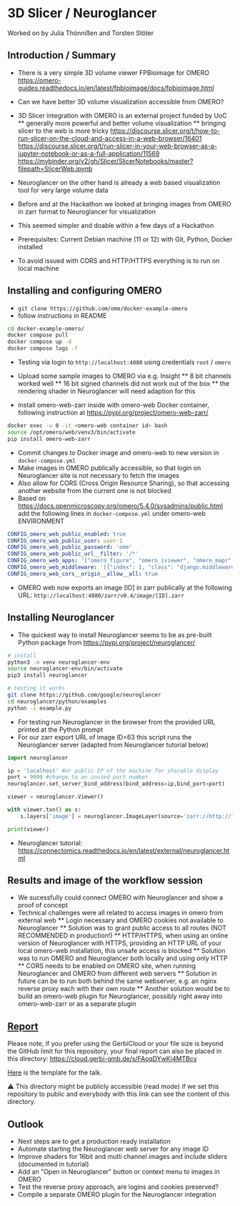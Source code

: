 # 3D Slicer / Neuroglancer

Worked on by Julia Thönnißen and Torsten Stöter 


## Introduction / Summary

* There is a very simple 3D volume viewer FPBioimage for OMERO https://omero-guides.readthedocs.io/en/latest/fpbioimage/docs/fpbioimage.html
* Can we have better 3D volume visualization accessible from OMERO?

* 3D Slicer integration with OMERO is an external project funded by UoC
** generally more powerful and better volume visualization
** bringing slicer to the web is more tricky
https://discourse.slicer.org/t/how-to-run-slicer-on-the-cloud-and-access-in-a-web-browser/16401
https://discourse.slicer.org/t/run-slicer-in-your-web-browser-as-a-jupyter-notebook-or-as-a-full-application/11569
https://mybinder.org/v2/gh/Slicer/SlicerNotebooks/master?filepath=SlicerWeb.ipynb

* Neuroglancer on the other hand is already a web based visualization tool for very large volume data
* Before and at the Hackathon we looked at bringing images from OMERO in zarr format to Neuroglancer for visualization
* This seemed simpler and doable within a few days of a Hackathon

* Prerequisites: Current Debian machine (11 or 12) with Git, Python, Docker installed
* To avoid issued with CORS and HTTP/HTTPS everything is to run on local machine


## Installing and configuring OMERO

* `git clone https://github.com/ome/docker-example-omero`
* follow instructions in README

```bash
cd docker-example-omero/
docker compose pull
docker compose up -d
docker compose logs -f
```

* Testing via login to `http://localhost:4080` using credentials `root` / `omero`

* Upload some sample images to OMERO via e.g. Insight
** 8 bit channels worked well
** 16 bit signed channels did not work out of the box
** the rendering shader in Neuroglancer will need adaption for this
* Install omero-web-zarr inside with omero-web Docker container, following instruction at https://pypi.org/project/omero-web-zarr/

```bash
docker exec -u 0 -it <omero-web container id> bash
source /opt/omero/web/venv3/bin/activate
pip install omero-web-zarr
```

* Commit changes to Docker image and omero-web to new version in `docker-compose.yml`
* Make images in OMERO publically accessible, so that login on Neuroglancer site is not necessary to fetch the images
* Also allow for CORS (Cross Origin Resource Sharing), so that accessing another website from the current one is not blocked
* Based on https://docs.openmicroscopy.org/omero/5.4.0/sysadmins/public.html add the following lines in `docker-compose.yml` under omero-web ENVIRONMENT

```yaml
CONFIG_omero_web_public_enabled: true
CONFIG_omero_web_public_user: user-1
CONFIG_omero_web_public_password: 'ome'
CONFIG_omero_web_public_url__filter: '/*'
CONFIG_omero_web_apps: '["omero_figure", "omero_iviewer", "omero_mapr", "omero_parade", "omero_web_zarr", "corsheaders"]'
CONFIG_omero_web_middleware: '[{"index": 1, "class": "django.middleware.common.BrokenLinkEmailsMiddleware"}, {"index": 2, "class": "django.middleware.common.CommonMiddleware"}, {"index": 3, "class": "django.contrib.sessions.middleware.SessionMiddleware"}, {"index": 4, "class": "django.middleware.csrf.CsrfViewMiddleware"}, {"index": 5, "class": "django.contrib.messages.middleware.MessageMiddleware"}, {"index": 6, "class": "django.middleware.clickjacking.XFrameOptionsMiddleware"}, {"index": 0, "class": "whitenoise.middleware.WhiteNoiseMiddleware"}, {"index": 0.5, "class": "corsheaders.middleware.CorsMiddleware"}, {"index": 10, "class": "corsheaders.middleware.CorsPostCsrfMiddleware"}]'
CONFIG_omero_web_cors__origin__allow__all: true
```

* OMERO web now exports an image [ID] in zarr publically at the following URL:
`http://localhost:4080/zarr/v0.4/image/[ID].zarr`


## Installing Neuroglancer

* The quickest way to install Neuroglancer seems to be as pre-built Python package from https://pypi.org/project/neuroglancer/

```bash
# install
python3 -m venv neuroglancer-env
source neuroglancer-env/bin/activate
pip3 install neuroglancer

# testing it works
git clone https://github.com/google/neuroglancer
cd neuroglancer/python/examples
python -i example.py
```

* For testing run Neuroglancer in the browser from the provided URL printed at the Python prompt
* For our zarr export URL of image ID=63 this script runs the Neuroglancer server (adapted from Neuroglancer tutorial below)

```python
import neuroglancer

ip = 'localhost' #or public IP of the machine for sharable display
port = 9999 #change to an unused port number
neuroglancer.set_server_bind_address(bind_address=ip,bind_port=port)

viewer = neuroglancer.Viewer()

with viewer.txn() as s:
    s.layers['image'] = neuroglancer.ImageLayer(source='zarr://http://localhost:4080/zarr/v0.4/image/63.zarr/')

print(viewer)
```

* Neuroglancer tutorial: https://connectomics.readthedocs.io/en/latest/external/neuroglancer.html


## Results and image of the workflow session

* We sucessfully could connect OMERO with Neuroglancer and show a proof of concept
* Technical challenges were all related to access images in omero from external web
** Login necessary and OMERO cookies not available to Neuroglancer
** Solution was to grant public access to all routes (NOT RECOMMENDED in production!)
** HTTP/HTTPS, when using an online version of Neuroglancer with HTTPS, providing an HTTP URL of your local omero-web installation, this unsafe access is blocked
** Solution was to run OMERO and Neuroglancer both locally and using only HTTP
** CORS needs to be enabled on OMERO site, when running Neuroglancer and OMERO from different web servers
** Solution in future can be to run both behind the same webserver, e.g. an nginx reverse proxy each with their own route
** Another solution would be to build an omero-web plugin for Neuroglancer, possibly right away into omero-web-zarr or as a separate plugin


## [Report](./Report/)

Please note, if you prefer using the GerbiCloud or your file size is beyond the GitHub limit for this repository, your final report can also be placed in this directory: https://cloud.gerbi-gmb.de/s/FAoqDYwKi4MTBcy

[Here](https://docs.google.com/presentation/d/1IdXq3YQe4353zJJnBvxBr7GwvG0_j1lj9sEx0Cbs7Rs/edit?usp=sharing) is the template for the talk.

:warning: This directory might be publicly accessible (read mode) if we set this repository to public and everybody with this link can see the content of this directory.


## Outlook

* Next steps are to get a production ready installation
* Automate starting the Neuroglancer web server for any image ID
* Improve shaders for 16bit and mutli channel images and include sliders (documented in tutorial)
* Add an "Open in Neuroglancer" button or context menu to images in OMERO
* Test the reverse proxy approach, are logins and cookies preserved?
* Compile a separate OMERO plugin for the Neuroglancer integration

